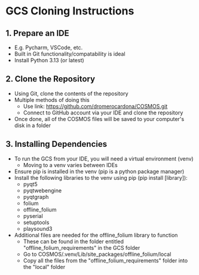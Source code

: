 # GCS Cloning Instructions
## 1. Prepare an IDE
- E.g. Pycharm, VSCode, etc.
- Built in Git functionality/compatability is ideal
- Install Python 3.13 (or latest)
## 2. Clone the Repository
- Using Git, clone the contents of the repository
- Multiple methods of doing this
    - Use link: https://github.com/dromerocardona/COSMOS.git
    - Connect to GitHub account via your IDE and clone the repository
- Once done, all of the COSMOS files will be saved to your computer's disk in a folder
## 3. Installing Dependencies
- To run the GCS from your IDE, you will need a virtual environment (venv)
    - Moving to a venv varies between IDEs
- Ensure pip is installed in the venv (pip is a python package manager)
- Install the following libraries to the venv using pip (pip install [library]):
    - pyqt5
    - pyqtwebengine
    - pyqtgraph
    - folium
    - offline_folium
    - pyserial
    - setuptools
    - playsound3
- Additional files are needed for the offline_folium library to function
    - These can be found in the folder entitled "offline_folium_requirements" in the GCS folder
    - Go to COSMOS/.venv/Lib/site_packages/offline_folium/local
    - Copy all the files from the "offline_folium_requirements" folder into the "local" folder

